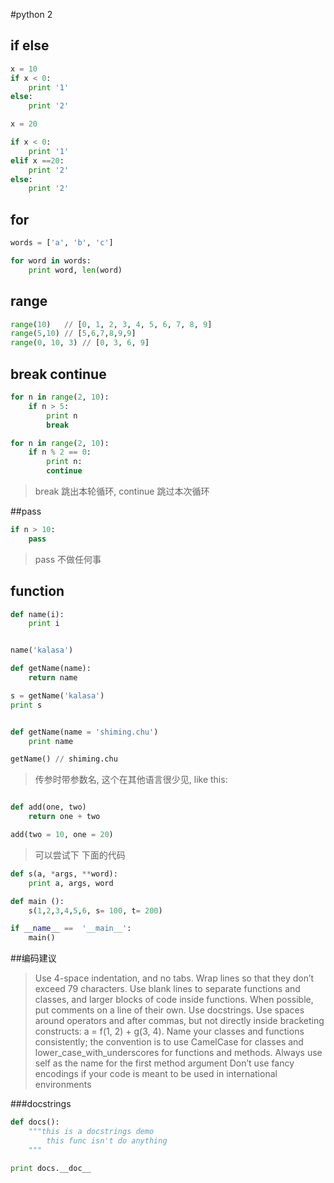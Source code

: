 #python 2

## if else

```python
x = 10
if x < 0:
    print '1'
else:
    print '2'
```

```python
x = 20

if x < 0:
    print '1'
elif x ==20:
    print '2'
else:
    print '2'
```

## for

```python
words = ['a', 'b', 'c']

for word in words:
    print word, len(word)
```

## range
```python
range(10)   // [0, 1, 2, 3, 4, 5, 6, 7, 8, 9]
range(5,10) // [5,6,7,8,9,9]
range(0, 10, 3) // [0, 3, 6, 9] 
```

## break  continue
```python
for n in range(2, 10):
    if n > 5:
        print n
        break
```

```python
for n in range(2, 10):
    if n % 2 == 0:
        print n:
        continue
```
> break 跳出本轮循环, continue 跳过本次循环


##pass
```python
if n > 10:
    pass
```
> pass 不做任何事

## function
```python
def name(i):
    print i


name('kalasa')
```

```python
def getName(name):
    return name

s = getName('kalasa')
print s
```

```python

def getName(name = 'shiming.chu')
    print name

getName() // shiming.chu

```

> 传参时带参数名, 这个在其他语言很少见, like this:

```python

def add(one, two)
    return one + two

add(two = 10, one = 20)
```

> 可以尝试下 下面的代码
```python
def s(a, *args, **word):
    print a, args, word

def main (): 
    s(1,2,3,4,5,6, s= 100, t= 200)

if __name__ ==  '__main__':
    main()
```



##编码建议

>Use 4-space indentation, and no tabs.
>Wrap lines so that they don’t exceed 79 characters.
>Use blank lines to separate functions and classes, and larger blocks of code inside functions.
>When possible, put comments on a line of their own.
>Use docstrings.
>Use spaces around operators and after commas, but not directly inside 
bracketing constructs: a = f(1, 2) + g(3, 4).
>Name your classes and functions consistently; the convention is to use 
CamelCase for classes and lower_case_with_underscores for functions and 
methods. Always use self as the name for the first method argument
>Don’t use fancy encodings if your code is meant to be used in 
international environments


###docstrings

```python
def docs():
    """this is a docstrings demo
        this func isn't do anything
    """

print docs.__doc__
```

